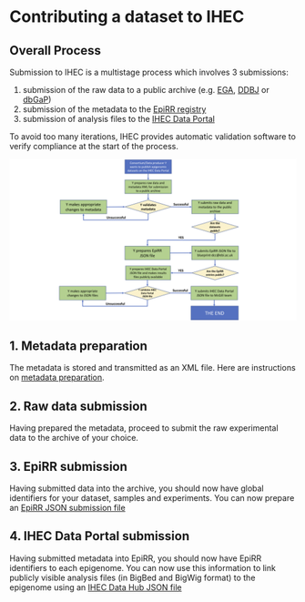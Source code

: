 # Contributing a dataset to IHEC

## Overall Process

Submission to IHEC is a multistage process which involves 3 submissions:
1. submission of the raw data to a public archive (e.g. [EGA](https://www.ebi.ac.uk/ega/), [DDBJ](https://www.ddbj.nig.ac.jp/index-e.html) or [dbGaP](https://www.ncbi.nlm.nih.gov/gap/))
2. submission of the metadata to the [EpiRR registry](https://www.ebi.ac.uk/vg/epirr)
3. submission of analysis files to the [IHEC Data Portal](https://epigenomesportal.ca/ihec/)

To avoid too many iterations, IHEC provides automatic validation software to verify compliance at the start of the process.

![Submission Process](Submission_flow.png)

## 1. Metadata preparation

The metadata is stored and transmitted as an XML file. Here are instructions on [metadata preparation](../docs/metadata/1.0/Ihec_metadata_specification.md).

## 2. Raw data submission

Having prepared the metadata, proceed to submit the raw experimental data to the archive of your choice. 

## 3. EpiRR submission

Having submitted data into the archive, you should now have global identifiers for your dataset, samples and experiments. You can now prepare an [EpiRR JSON submission file](https://github.com/Ensembl/EpiRR#submission)

## 4. IHEC Data Portal submission

Having submitted metadata into EpiRR, you should now have EpiRR identifiers to each epigenome. You can now use this information to link publicly visible analysis files (in BigBed and BigWig format) to the epigenome using an [IHEC Data Hub JSON file](../IHEC_Data_Hub/README.md)
